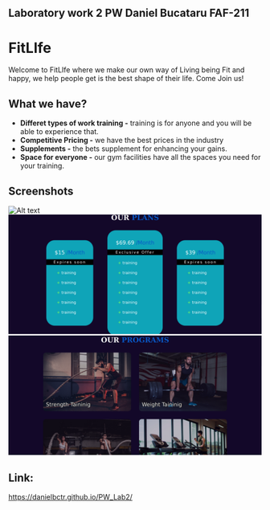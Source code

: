 ## Laboratory work 2 PW Daniel Bucataru FAF-211

# FitLIfe 
Welcome to FitLIfe where we make our own way of Living being Fit and happy, we help people get is the best shape of their life. Come Join us!

## What we have?
- **Differet types of work training -** training is for anyone and you will be able to experience that.
- **Competitive Pricing -** we have the best prices in the industry
- **Supplements -** the bets supplement for enhancing your gains.
- **Space for everyone -** our gym facilities have all the spaces you need for your training.
## Screenshots
![Alt text](images/image.png)
![Alt text](images/image2.png)
![Alt text](images/image3.png)

## Link:
https://danielbctr.github.io/PW_Lab2/ 




